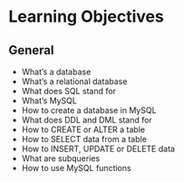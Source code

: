 # Learning Objectives
## General

-  What’s a database
-  What’s a relational database
-  What does SQL stand for
-  What’s MySQL
-  How to create a database in MySQL
-  What does DDL and DML stand for
-  How to CREATE or ALTER a table
-  How to SELECT data from a table
-  How to INSERT, UPDATE or DELETE data
-  What are subqueries
-  How to use MySQL functions
